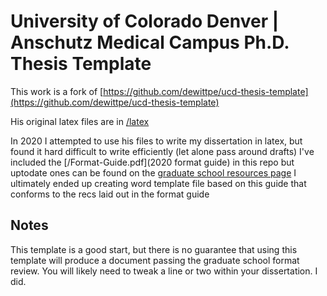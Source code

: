 # University of Colorado Denver | Anschutz Medical Campus Ph.D. Thesis Template

This work is a fork of [https://github.com/dewittpe/ucd-thesis-template](https://github.com/dewittpe/ucd-thesis-template)

His original latex files are in [/latex](/latex)

In 2020 I attempted to use his files to write my dissertation in latex, but found it hard difficult to write efficiently (let alone pass around drafts)
I've included the [/Format-Guide.pdf](2020 format guide) in this repo but uptodate ones can be found on the [graduate school resources page](https://graduateschool.ucdenver.edu/forms-resources/resources)
I ultimately ended up creating word template file based on this guide that conforms to the recs laid out in the format guide




## Notes
This template is a good start, but there is no guarantee that using this
template will produce a document passing the graduate school format review.
You will likely need to tweak a line or two within your dissertation.  I did.
